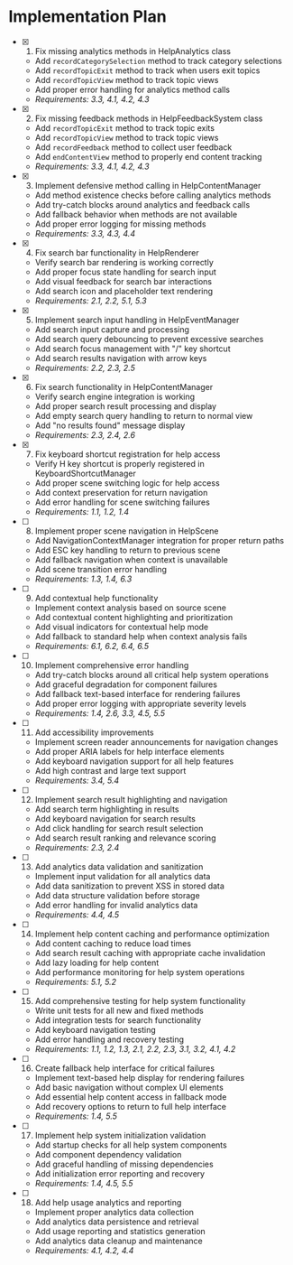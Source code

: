 # Implementation Plan

- [x] 1. Fix missing analytics methods in HelpAnalytics class
  - Add `recordCategorySelection` method to track category selections
  - Add `recordTopicExit` method to track when users exit topics
  - Add `recordTopicView` method to track topic views
  - Add proper error handling for analytics method calls
  - _Requirements: 3.3, 4.1, 4.2, 4.3_

- [x] 2. Fix missing feedback methods in HelpFeedbackSystem class
  - Add `recordTopicExit` method to track topic exits
  - Add `recordTopicView` method to track topic views  
  - Add `recordFeedback` method to collect user feedback
  - Add `endContentView` method to properly end content tracking
  - _Requirements: 3.3, 4.1, 4.2, 4.3_

- [x] 3. Implement defensive method calling in HelpContentManager
  - Add method existence checks before calling analytics methods
  - Add try-catch blocks around analytics and feedback calls
  - Add fallback behavior when methods are not available
  - Add proper error logging for missing methods
  - _Requirements: 3.3, 4.3, 4.4_

- [x] 4. Fix search bar functionality in HelpRenderer
  - Verify search bar rendering is working correctly
  - Add proper focus state handling for search input
  - Add visual feedback for search bar interactions
  - Add search icon and placeholder text rendering
  - _Requirements: 2.1, 2.2, 5.1, 5.3_

- [x] 5. Implement search input handling in HelpEventManager
  - Add search input capture and processing
  - Add search query debouncing to prevent excessive searches
  - Add search focus management with "/" key shortcut
  - Add search results navigation with arrow keys
  - _Requirements: 2.2, 2.3, 2.5_

- [x] 6. Fix search functionality in HelpContentManager
  - Verify search engine integration is working
  - Add proper search result processing and display
  - Add empty search query handling to return to normal view
  - Add "no results found" message display
  - _Requirements: 2.3, 2.4, 2.6_

- [x] 7. Fix keyboard shortcut registration for help access
  - Verify H key shortcut is properly registered in KeyboardShortcutManager
  - Add proper scene switching logic for help access
  - Add context preservation for return navigation
  - Add error handling for scene switching failures
  - _Requirements: 1.1, 1.2, 1.4_

- [ ] 8. Implement proper scene navigation in HelpScene
  - Add NavigationContextManager integration for proper return paths
  - Add ESC key handling to return to previous scene
  - Add fallback navigation when context is unavailable
  - Add scene transition error handling
  - _Requirements: 1.3, 1.4, 6.3_

- [ ] 9. Add contextual help functionality
  - Implement context analysis based on source scene
  - Add contextual content highlighting and prioritization
  - Add visual indicators for contextual help mode
  - Add fallback to standard help when context analysis fails
  - _Requirements: 6.1, 6.2, 6.4, 6.5_

- [ ] 10. Implement comprehensive error handling
  - Add try-catch blocks around all critical help system operations
  - Add graceful degradation for component failures
  - Add fallback text-based interface for rendering failures
  - Add proper error logging with appropriate severity levels
  - _Requirements: 1.4, 2.6, 3.3, 4.5, 5.5_

- [ ] 11. Add accessibility improvements
  - Implement screen reader announcements for navigation changes
  - Add proper ARIA labels for help interface elements
  - Add keyboard navigation support for all help features
  - Add high contrast and large text support
  - _Requirements: 3.4, 5.4_

- [ ] 12. Implement search result highlighting and navigation
  - Add search term highlighting in results
  - Add keyboard navigation for search results
  - Add click handling for search result selection
  - Add search result ranking and relevance scoring
  - _Requirements: 2.3, 2.4_

- [ ] 13. Add analytics data validation and sanitization
  - Implement input validation for all analytics data
  - Add data sanitization to prevent XSS in stored data
  - Add data structure validation before storage
  - Add error handling for invalid analytics data
  - _Requirements: 4.4, 4.5_

- [ ] 14. Implement help content caching and performance optimization
  - Add content caching to reduce load times
  - Add search result caching with appropriate cache invalidation
  - Add lazy loading for help content
  - Add performance monitoring for help system operations
  - _Requirements: 5.1, 5.2_

- [ ] 15. Add comprehensive testing for help system functionality
  - Write unit tests for all new and fixed methods
  - Add integration tests for search functionality
  - Add keyboard navigation testing
  - Add error handling and recovery testing
  - _Requirements: 1.1, 1.2, 1.3, 2.1, 2.2, 2.3, 3.1, 3.2, 4.1, 4.2_

- [ ] 16. Create fallback help interface for critical failures
  - Implement text-based help display for rendering failures
  - Add basic navigation without complex UI elements
  - Add essential help content access in fallback mode
  - Add recovery options to return to full help interface
  - _Requirements: 1.4, 5.5_

- [ ] 17. Implement help system initialization validation
  - Add startup checks for all help system components
  - Add component dependency validation
  - Add graceful handling of missing dependencies
  - Add initialization error reporting and recovery
  - _Requirements: 1.4, 4.5, 5.5_

- [ ] 18. Add help usage analytics and reporting
  - Implement proper analytics data collection
  - Add analytics data persistence and retrieval
  - Add usage reporting and statistics generation
  - Add analytics data cleanup and maintenance
  - _Requirements: 4.1, 4.2, 4.4_